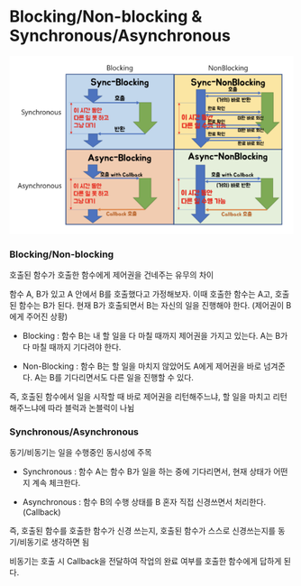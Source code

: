 # Blocking/Non-blocking & Synchronous/Asynchronous

![](동기,비동기_assets/2023-01-18-20-19-38-image.png)

### Blocking/Non-blocking

호출된 함수가 호출한 함수에게 제어권을 건네주는 유무의 차이

함수 A, B가 있고 A 안에서 B를 호출했다고 가정해보자. 이때 호출한 함수는 A고, 호출된 함수는 B가 된다. 현재 B가 호출되면서 B는 자신의 일을 진행해야 한다. (제어권이 B에게 주어진 상황)

- Blocking : 함수 B는 내 할 일을 다 마칠 때까지 제어권을 가지고 있는다. A는 B가 다 마칠 때까지 기다려야 한다.

- Non-Blocking : 함수 B는 할 일을 마치지 않았어도 A에게 제어권을 바로 넘겨준다. A는 B를 기다리면서도 다른 일을 진행할 수 있다.

즉, 호출된 함수에서 일을 시작할 때 바로 제어권을 리턴해주느냐, 할 일을 마치고 리턴해주느냐에 따라 블럭과 논블럭이 나뉨

### Synchronous/Asynchronous

동기/비동기는 일을 수행중인 동시성에 주목

- Synchronous : 함수 A는 함수 B가 일을 하는 중에 기다리면서, 현재 상태가 어떤지 계속 체크한다.

- Asynchronous : 함수 B의 수행 상태를 B 혼자 직접 신경쓰면서 처리한다. (Callback)

즉, 호출된 함수를 호출한 함수가 신경 쓰는지, 호출된 함수가 스스로 신경쓰는지를 동기/비동기로 생각하면 됨

비동기는 호출 시 Callback을 전달하여 작업의 완료 여부를 호출한 함수에게 답하게 된다.
